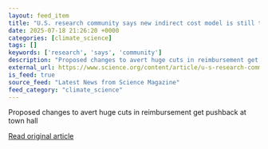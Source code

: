 ```yaml
---
layout: feed_item
title: "U.S. research community says new indirect cost model is still too complicated"
date: 2025-07-18 21:26:20 +0000
categories: [climate_science]
tags: []
keywords: ['research', 'says', 'community']
description: "Proposed changes to avert huge cuts in reimbursement get pushback at town hall"
external_url: https://www.science.org/content/article/u-s-research-community-says-new-indirect-cost-model-still-too-complicated
is_feed: true
source_feed: "Latest News from Science Magazine"
feed_category: "climate_science"
---
```


Proposed changes to avert huge cuts in reimbursement get pushback at town hall

[Read original article](https://www.science.org/content/article/u-s-research-community-says-new-indirect-cost-model-still-too-complicated)
